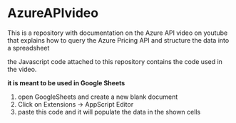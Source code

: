 # AzureAPIvideo
This is a repository with documentation on the Azure API video on youtube that explains how to query the Azure Pricing API and structure the data into a spreadsheet


the Javascript code attached to this repository contains the code used in the video.

<b>it is meant to be used in Google Sheets</b>

1) open GoogleSheets and create a new blank document
2) Click on Extensions -> AppScript Editor
3) paste this code and it will populate the data in the shown cells


